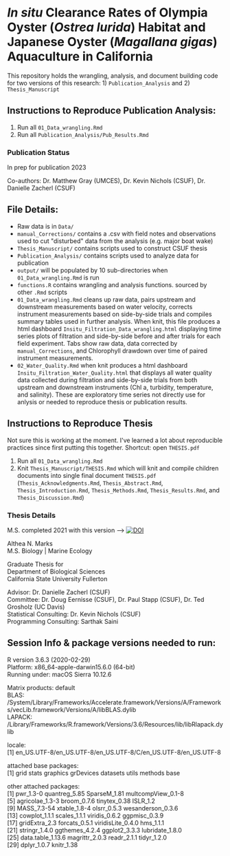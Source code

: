 # *In situ* Clearance Rates of Olympia Oyster (*Ostrea lurida*) Habitat and Japanese Oyster (*Magallana gigas*) Aquaculture in California

This repository holds the wrangling, analysis, and document building code for two versions of this research: 1) `Publication_Analysis` and 2) `Thesis_Manuscript`

## Instructions to Reproduce Publication Analysis:

1) Run all `01_Data_wrangling.Rmd`
2) Run all `Publication_Analysis/Pub_Results.Rmd`

### Publication Status

In prep for publication 2023

Co-authors: Dr. Matthew Gray (UMCES), Dr. Kevin Nichols (CSUF), Dr. Danielle Zacherl (CSUF)

## File Details:

- Raw data is in `Data/` 
- `manual_Corrections/` contains a .csv with field notes and observations used to cut "disturbed" data from the analysis (e.g. major boat wake)
- `Thesis_Manuscript/` contains scripts used to construct CSUF thesis
- `Publication_Analysis/` contains scripts used to analyze data for publication
- `output/` will be populated by 10 sub-directories when `01_Data_wrangling.Rmd` is run
- `functions.R` contains wrangling and analysis functions. sourced by other `.Rmd` scripts
- `01_Data_wrangling.Rmd` cleans up raw data, pairs upstream and downstream measurements based on water velocity, corrects instrument measurements based on side-by-side trials and compiles summary tables used in further analysis. When knit, this file produces a html dashboard `Insitu_Filtration_Data_wrangling.html` displaying time series plots of filtration and side-by-side before and after trials for each field experiment. Tabs show raw data, data corrected by `manual_Corrections`, and Chlorophyll drawdown over time of paired instrument measurements. 
- `02_Water_Quality.Rmd` when knit produces a html dashboard `Insitu_Filtration_Water_Quality.html` that displays all water quality data collected during filtration and side-by-side trials from both upstream and downstream instruments (Chl a, turbidity, temperature, and salinity). These are exploratory time series not directly use for anlysis or needed to reproduce thesis or publication results.

## Instructions to Reproduce Thesis 

Not sure this is working at the moment. I've learned a lot about reproducible practices since first putting this together. Shortcut: open `THESIS.pdf`

1) Run all `01_Data_wrangling.Rmd`
2) Knit `Thesis_Manuscript/THESIS.Rmd` which will knit and compile children documents into single final document `THESIS.pdf` (`Thesis_Acknowledgments.Rmd`, `Thesis_Abstract.Rmd`, `Thesis_Introduction.Rmd`, `Thesis_Methods.Rmd`, `Thesis_Results.Rmd`, and `Thesis_Discussion.Rmd`)

### Thesis Details

M.S. completed 2021 with this version --> [![DOI](https://zenodo.org/badge/211166776.svg)](https://zenodo.org/badge/latestdoi/211166776)

Althea N. Marks  
M.S. Biology | Marine Ecology

Graduate Thesis for  
Department of Biological Sciences  
California State University Fullerton

Advisor: Dr. Danielle Zacherl (CSUF)  
Committee: Dr. Doug Eernisse (CSUF), Dr. Paul Stapp (CSUF), Dr. Ted Grosholz (UC Davis)  
Statistical Consulting: Dr. Kevin Nichols (CSUF)  
Programming Consulting: Sarthak Saini 

## Session Info & package versions needed to run:

R version 3.6.3 (2020-02-29)  
Platform: x86_64-apple-darwin15.6.0 (64-bit)  
Running under: macOS Sierra 10.12.6  

Matrix products: default  
BLAS:   /System/Library/Frameworks/Accelerate.framework/Versions/A/Frameworks/vecLib.framework/Versions/A/libBLAS.dylib  
LAPACK: /Library/Frameworks/R.framework/Versions/3.6/Resources/lib/libRlapack.dylib 

locale:  
[1] en_US.UTF-8/en_US.UTF-8/en_US.UTF-8/C/en_US.UTF-8/en_US.UTF-8

attached base packages:  
[1] grid      stats     graphics  grDevices datasets  utils     methods   base       

other attached packages:  
 [1] pwr_1.3-0          quantreg_5.85      SparseM_1.81       multcompView_0.1-8  
 [5] agricolae_1.3-3    broom_0.7.6        tinytex_0.38       ISLR_1.2            
 [9] MASS_7.3-54        xtable_1.8-4       olsrr_0.5.3        wesanderson_0.3.6   
[13] cowplot_1.1.1      scales_1.1.1       viridis_0.6.2      ggpmisc_0.3.9       
[17] gridExtra_2.3      forcats_0.5.1      viridisLite_0.4.0  hms_1.1.1           
[21] stringr_1.4.0      ggthemes_4.2.4     ggplot2_3.3.3      lubridate_1.8.0     
[25] data.table_1.13.6  magrittr_2.0.3     readr_2.1.1        tidyr_1.2.0       
[29] dplyr_1.0.7        knitr_1.38        



